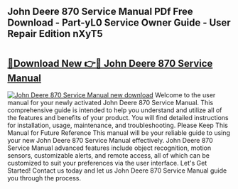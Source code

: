 ## John Deere 870 Service Manual PDf Free Download - Part-yL0 Service Owner Guide - User Repair Edition nXyT5

# <h2><a href="http://bc43860.oget.top/?id=John+Deere+870+Service+Manual">🔗Download New 👉🔴 John Deere 870 Service Manual</a></h2>

[![John Deere 870 Service Manual new download](https://i.imgur.com/5g1atiW.png)](http://bc43860.oget.top/?id=John+Deere+870+Service+Manual)
Welcome to the user manual for your newly activated John Deere 870 Service Manual. This comprehensive guide is intended to help you understand and utilize all of the features and benefits of your product. You will find detailed instructions for installation, usage, maintenance, and troubleshooting. Please Keep This Manual for Future Reference This manual will be your reliable guide to using your new John Deere 870 Service Manual effectively. John Deere 870 Service Manual advanced features include object recognition, motion sensors, customizable alerts, and remote access, all of which can be customized to suit your preferences via the user interface. Let's Get Started! Contact us today and let us John Deere 870 Service Manual guide you through the process.
